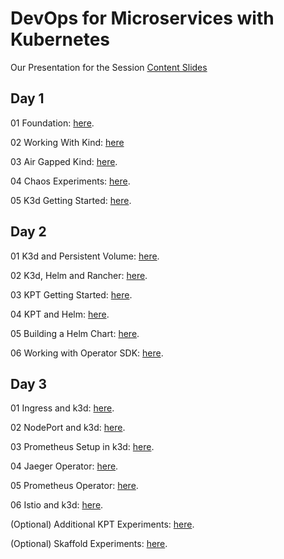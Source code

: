 # DevOps for Microservices with Kubernetes

Our Presentation for the Session [Content Slides](https://github.com/GeorgeNiece/DevOpsForMicroservicesWithKubernetes-3day/blob/master/content/DevOpsForMicroservicesWithKubernetes-V11.pdf)

## Day 1

01  Foundation: [here](https://github.com/GeorgeNiece/DevOpsForMicroservicesWithKubernetes-3day/blob/master/labs/LAB01-Foundation.pdf).

02  Working With Kind: [here](https://github.com/GeorgeNiece/DevOpsForMicroservicesWithKubernetes-3day/blob/master/labs/LAB02-WorkingWithKind.pdf)

03 Air Gapped Kind: [here](https://github.com/GeorgeNiece/DevOpsForMicroservicesWithKubernetes-3day/blob/master/labs/LAB03-AirGappedKIND.pdf).

04 Chaos Experiments: [here](https://katacoda.com/chaostoolkit/courses/01-chaostoolkit-getting-started/chaostoolkit-install).

05 K3d Getting Started: [here](https://github.com/GeorgeNiece/DevOpsForMicroservicesWithKubernetes-3day/blob/master/labs/LAB04-K3D-GettingStarted.pdf).

## Day 2
01  K3d and Persistent Volume: [here](https://github.com/GeorgeNiece/DevOpsForMicroservicesWithKubernetes-3day/blob/master/labs/LAB05-K3D-PVC.pdf).

02  K3d, Helm and Rancher: [here](https://github.com/GeorgeNiece/DevOpsForMicroservicesWithKubernetes-3day/blob/master/labs/LAB06-K3D-Rancher.pdf).

03  KPT Getting Started: [here](https://github.com/GeorgeNiece/DevOpsForMicroservicesWithKubernetes-3day/blob/master/labs/LAB07-KPT-Getting-Started.pdf).

04  KPT and Helm: [here](https://github.com/GeorgeNiece/DevOpsForMicroservicesWithKubernetes-3day/blob/master/labs/LAB08-KPT-Helm.pdf).

05 Building a Helm Chart: [here](https://github.com/GeorgeNiece/DevOpsForMicroservicesWithKubernetes-3day/blob/master/labs/LAB09-Helm-Chart-Build.pdf).

06 Working with Operator SDK: [here](https://github.com/GeorgeNiece/DevOpsForMicroservicesWithKubernetes-3day/blob/master/labs/LAB10-OperatorSDK-Helm.pdf).

## Day 3

01 Ingress and k3d: [here](https://github.com/GeorgeNiece/DevOpsForMicroservicesWithKubernetes-3day/blob/master/labs/LAB11-K3D-SimpleIngress.pdf).

02 NodePort and k3d: [here](https://github.com/GeorgeNiece/DevOpsForMicroservicesWithKubernetes-3day/blob/master/labs/LAB12-K3D-SimpleNodePort.pdf).

03 Prometheus Setup in k3d: [here](https://github.com/GeorgeNiece/DevOpsForMicroservicesWithKubernetes-3day/blob/master/labs/LAB13-Prometheus.pdf).

04 Jaeger Operator: [here](https://github.com/GeorgeNiece/DevOpsForMicroservicesWithKubernetes-3day/blob/master/labs/LAB14-Jaeger-Operator.pdf).

05 Prometheus Operator: [here](https://github.com/GeorgeNiece/DevOpsForMicroservicesWithKubernetes-3day/blob/master/labs/LAB15-Prometheus-Operator-K3D.pdf).
 
06 Istio and k3d: [here](https://github.com/GeorgeNiece/DevOpsForMicroservicesWithKubernetes-3day/blob/master/labs/LAB16-Istio-K3D.pdf).

(Optional) Additional KPT Experiments: [here](https://github.com/GoogleContainerTools/kpt/tree/master/package-examples).

(Optional) Skaffold Experiments: [here](https://github.com/GoogleContainerTools/skaffold/tree/master/examples).

